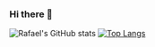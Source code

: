 ### Hi there 👋

<!--
**Rafael-os/Rafael-os** is a ✨ _special_ ✨ repository because its `README.md` (this file) appears on your GitHub profile.

Here are some ideas to get you started:

- 🔭 I’m currently working on ...
- 🌱 I’m currently learning ...
- 👯 I’m looking to collaborate on ...
- 🤔 I’m looking for help with ...
- 💬 Ask me about ...
- 📫 How to reach me: ...
- 😄 Pronouns: ...
- ⚡ Fun fact: ...
-->
![Rafael's GitHub stats](https://github-readme-stats.vercel.app/api?username=rafael-os&theme=synthwave&show_icons=true)
[![Top Langs](https://github-readme-stats.vercel.app/api/top-langs/?username=rafael-os&layout=compact)](https://github.com/anuraghazra/github-readme-stats)
